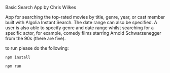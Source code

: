 Basic Search App by Chris Wilkes

App for searching the top-rated movies by title, genre, year, or cast member built with Algolia Instant Search. The date range can also be specified. A user is also able to specify genre and date range whilst searching for a specific actor, for example, comedy films starring Arnold Schwarzenegger from the 90s (there are five). 

to run please do the following:

`npm install`

`npm run`
